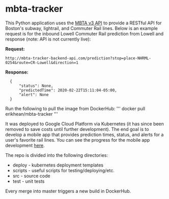 # mbta-tracker
This Python application uses the [MBTA v3 API](https://www.mbta.com/developers/v3-api) to provide a RESTful API for Boston's subway, lightrail, and Commuter Rail lines. Below is an example request is for the inbound Lowell Commuter Rail prediction from Lowell and response (note: API is not currently live):

  **Request:** 
  ```
  http://mbta-tracker-backend-api.com/prediction?stop=place-NHRML-0254&route=CR-Lowell&direction=1
  ```
  **Response:**
  ```
	{
		"status": None,
		"predictedTime": 2020-02-22T15:11:04-05:00,
		"alert": None
	}
```

Run the following to pull the image from DockerHub:
'''
docker pull erikhean/mbta-tracker
'''

It was deployed to Google Cloud Platform via Kubernetes (it has since been removed to save costs until further development). The end goal is to develop a mobile app that provides prediction times, status, and alerts for a user's favorite rail lines. You can see the progress for the mobile app development [here](https://github.com/ehean/MBTA-Tracker-Mobile-App). 

The repo is divided into the following directories:
* deploy - kubernetes deployment templates
* scripts - useful scripts for testing/deploying/etc.
* src - source code
* test - unit tests

Every merge into master triggers a new build in DockerHub.
